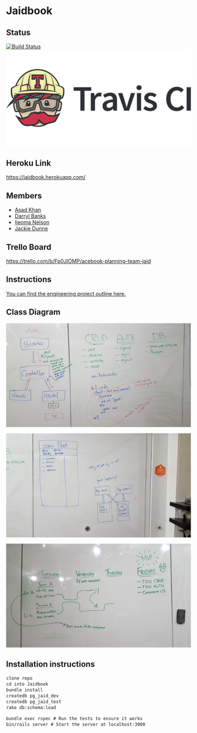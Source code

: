 # Jaidbook

## Status
[![Build Status](https://travis-ci.org/AsadK47/Jaidbook.svg?branch=master)](https://travis-ci.org/AsadK47/Jaidbook)
![](assets/README-24a2f8f5.png)

## Heroku Link
https://jaidbook.herokuapp.com/

## Members
- [Asad Khan](https://github.com/AsadK47)
- [Darryl Banks](https://github.com/zombie9)
- [Ijeoma Nelson](https://github.com/githubsttar)
- [Jackie Dunne](https://github.com/kiedunne)


## Trello Board

https://trello.com/b/Fp0JIOMP/acebook-planning-team-jaid

## Instructions

[You can find the engineering project outline here.](https://github.com/makersacademy/course/tree/master/engineering_projects/rails)

## Class Diagram

![](assets/README-3814a64d.jpg)

![](assets/README-4c144c6b.jpg)

![](assets/README-f82fa3f2.jpg)

## Installation instructions

```
clone repo
cd into Jaidbook
bundle install
createdb pg_jaid_dev
createdb pg_jaid_test
rake db:schema:load
```

```
bundle exec rspec # Run the tests to ensure it works
bin/rails server # Start the server at localhost:3000
```
